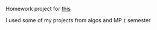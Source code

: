 Homework project for [this](https://www.youtube.com/watch?v=TJGMi1tHHws)

I used some of my projects from algos and MP `I` semester

